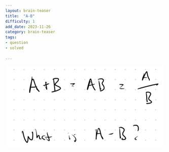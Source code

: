 ```yaml
---
layout: brain-teaser
title:  "A-B"
difficulty: 1
add_date: 2023-11-26
category: brain-teaser
tags:
- question
- solved

---
```


<img src="question.jpg">
